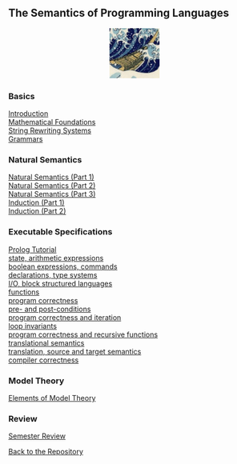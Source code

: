 ## The Semantics of Programming Languages

<center>
<img src="https://raw.githubusercontent.com/lutzhamel/CSC501/main/notes/images/hokusai.jpeg"
  width="100" height="100">
</center>


### Basics

[Introduction](https://lutzhamel.github.io/CSC501/notes/csc501-ln001.pdf)<br>
[Mathematical Foundations](https://lutzhamel.github.io/CSC501/notes/csc501-ln001a.pdf)<br>
[String Rewriting Systems](https://lutzhamel.github.io/CSC501/notes/csc501-ln002.pdf)<br>
[Grammars](https://lutzhamel.github.io/CSC501/notes/csc501-ln003.pdf)<br>

### Natural Semantics

[Natural Semantics (Part 1)](https://lutzhamel.github.io/CSC501/notes/csc501-ln004.pdf)<br>
[Natural Semantics (Part 2)](https://lutzhamel.github.io/CSC501/notes/csc501-ln005.pdf)<br>
[Natural Semantics (Part 3)](https://lutzhamel.github.io/CSC501/notes/csc501-ln006.pdf)<br>
[Induction (Part 1)](https://lutzhamel.github.io/CSC501/notes/csc501-ln007.pdf)<br>
[Induction (Part 2)](https://lutzhamel.github.io/CSC501/notes/csc501-ln008.pdf)<br>

### Executable Specifications

[Prolog Tutorial](https://lutzhamel.github.io/CSC501/notes/prolog-tutorial.pdf)<br>
[state, arithmetic expressions](https://lutzhamel.github.io/CSC501/notes/csc501-ln009.pdf)<br>
[boolean expressions, commands](https://lutzhamel.github.io/CSC501/notes/csc501-ln010.pdf)<br>
[declarations, type systems](https://lutzhamel.github.io/CSC501/notes/csc501-ln011.pdf)<br>
[I/O, block structured languages](https://lutzhamel.github.io/CSC501/notes/csc501-ln012.pdf)<br>
[functions](https://lutzhamel.github.io/CSC501/notes/csc501-ln013.pdf)<br>
[program correctness](https://lutzhamel.github.io/CSC501/notes/csc501-ln014.pdf)<br>
[pre- and post-conditions](https://lutzhamel.github.io/CSC501/notes/csc501-ln015.pdf)<br>
[program correctness and iteration](https://lutzhamel.github.io/CSC501/notes/csc501-ln016.pdf)<br>
[loop invariants](https://lutzhamel.github.io/CSC501/notes/csc501-ln017.pdf)<br>
[program correctness and recursive functions](https://lutzhamel.github.io/CSC501/notes/csc501-ln018.pdf)<br>
[translational semantics](https://lutzhamel.github.io/CSC501/notes/csc501-ln019.pdf)<br>
[translation, source and target semantics](https://lutzhamel.github.io/CSC501/notes/csc501-ln020.pdf)<br>
[compiler correctness](https://lutzhamel.github.io/CSC501/notes/csc501-ln021.pdf)<br>

### Model Theory

[Elements of Model Theory](https://lutzhamel.github.io/CSC501/notes/csc501-ln022.pdf)<br>

### Review

[Semester Review](https://lutzhamel.github.io/CSC501/notes/semester-review.pdf)<br>

[Back to the Repository](https://github.com/lutzhamel/CSC501)
